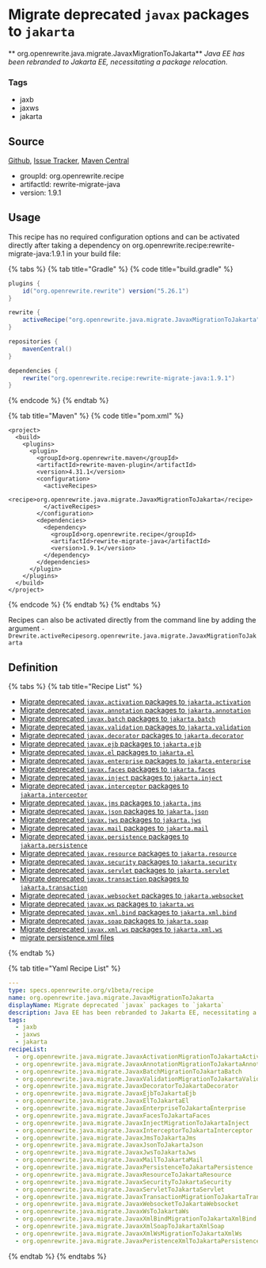 # Migrate deprecated `javax` packages to `jakarta`

** org.openrewrite.java.migrate.JavaxMigrationToJakarta**
_Java EE has been rebranded to Jakarta EE, necessitating a package relocation._

### Tags

* jaxb
* jaxws
* jakarta

## Source

[Github](https://github.com/openrewrite/rewrite-migrate-java), [Issue Tracker](https://github.com/openrewrite/rewrite-migrate-java/issues), [Maven Central](https://search.maven.org/artifact/org.openrewrite.recipe/rewrite-migrate-java/1.9.1/jar)

* groupId: org.openrewrite.recipe
* artifactId: rewrite-migrate-java
* version: 1.9.1


## Usage

This recipe has no required configuration options and can be activated directly after taking a dependency on org.openrewrite.recipe:rewrite-migrate-java:1.9.1 in your build file:

{% tabs %}
{% tab title="Gradle" %}
{% code title="build.gradle" %}
```groovy
plugins {
    id("org.openrewrite.rewrite") version("5.26.1")
}

rewrite {
    activeRecipe("org.openrewrite.java.migrate.JavaxMigrationToJakarta")
}

repositories {
    mavenCentral()
}

dependencies {
    rewrite("org.openrewrite.recipe:rewrite-migrate-java:1.9.1")
}
```
{% endcode %}
{% endtab %}

{% tab title="Maven" %}
{% code title="pom.xml" %}
```markup
<project>
  <build>
    <plugins>
      <plugin>
        <groupId>org.openrewrite.maven</groupId>
        <artifactId>rewrite-maven-plugin</artifactId>
        <version>4.31.1</version>
        <configuration>
          <activeRecipes>
            <recipe>org.openrewrite.java.migrate.JavaxMigrationToJakarta</recipe>
          </activeRecipes>
        </configuration>
        <dependencies>
          <dependency>
            <groupId>org.openrewrite.recipe</groupId>
            <artifactId>rewrite-migrate-java</artifactId>
            <version>1.9.1</version>
          </dependency>
        </dependencies>
      </plugin>
    </plugins>
  </build>
</project>
```
{% endcode %}
{% endtab %}
{% endtabs %}

Recipes can also be activated directly from the command line by adding the argument `-Drewrite.activeRecipesorg.openrewrite.java.migrate.JavaxMigrationToJakarta`

## Definition

{% tabs %}
{% tab title="Recipe List" %}
* [Migrate deprecated `javax.activation` packages to `jakarta.activation`](../../java/migrate/javaxactivationmigrationtojakartaactivation.md)
* [Migrate deprecated `javax.annotation` packages to `jakarta.annotation`](../../java/migrate/javaxannotationmigrationtojakartaannotation.md)
* [Migrate deprecated `javax.batch` packages to `jakarta.batch`](../../java/migrate/javaxbatchmigrationtojakartabatch.md)
* [Migrate deprecated `javax.validation` packages to `jakarta.validation`](../../java/migrate/javaxvalidationmigrationtojakartavalidation.md)
* [Migrate deprecated `javax.decorator` packages to `jakarta.decorator`](../../java/migrate/javaxdecoratortojakartadecorator.md)
* [Migrate deprecated `javax.ejb` packages to `jakarta.ejb`](../../java/migrate/javaxejbtojakartaejb.md)
* [Migrate deprecated `javax.el` packages to `jakarta.el`](../../java/migrate/javaxeltojakartael.md)
* [Migrate deprecated `javax.enterprise` packages to `jakarta.enterprise`](../../java/migrate/javaxenterprisetojakartaenterprise.md)
* [Migrate deprecated `javax.faces` packages to `jakarta.faces`](../../java/migrate/javaxfacestojakartafaces.md)
* [Migrate deprecated `javax.inject` packages to `jakarta.inject`](../../java/migrate/javaxinjectmigrationtojakartainject.md)
* [Migrate deprecated `javax.interceptor` packages to `jakarta.interceptor`](../../java/migrate/javaxinterceptortojakartainterceptor.md)
* [Migrate deprecated `javax.jms` packages to `jakarta.jms`](../../java/migrate/javaxjmstojakartajms.md)
* [Migrate deprecated `javax.json` packages to `jakarta.json`](../../java/migrate/javaxjsontojakartajson.md)
* [Migrate deprecated `javax.jws` packages to `jakarta.jws`](../../java/migrate/javaxjwstojakartajws.md)
* [Migrate deprecated `javax.mail` packages to `jakarta.mail`](../../java/migrate/javaxmailtojakartamail.md)
* [Migrate deprecated `javax.persistence` packages to `jakarta.persistence`](../../java/migrate/javaxpersistencetojakartapersistence.md)
* [Migrate deprecated `javax.resource` packages to `jakarta.resource`](../../java/migrate/javaxresourcetojakartaresource.md)
* [Migrate deprecated `javax.security` packages to `jakarta.security`](../../java/migrate/javaxsecuritytojakartasecurity.md)
* [Migrate deprecated `javax.servlet` packages to `jakarta.servlet`](../../java/migrate/javaxservlettojakartaservlet.md)
* [Migrate deprecated `javax.transaction` packages to `jakarta.transaction`](../../java/migrate/javaxtransactionmigrationtojakartatransaction.md)
* [Migrate deprecated `javax.websocket` packages to `jakarta.websocket`](../../java/migrate/javaxwebsockettojakartawebsocket.md)
* [Migrate deprecated `javax.ws` packages to `jakarta.ws`](../../java/migrate/javaxwstojakartaws.md)
* [Migrate deprecated `javax.xml.bind` packages to `jakarta.xml.bind`](../../java/migrate/javaxxmlbindmigrationtojakartaxmlbind.md)
* [Migrate deprecated `javax.soap` packages to `jakarta.soap`](../../java/migrate/javaxxmlsoaptojakartaxmlsoap.md)
* [Migrate deprecated `javax.xml.ws` packages to `jakarta.xml.ws`](../../java/migrate/javaxxmlwsmigrationtojakartaxmlws.md)
* [migrate persistence.xml files](../../java/migrate/javaxperistencexmltojakartapersistencexml.md)

{% endtab %}

{% tab title="Yaml Recipe List" %}
```yaml
---
type: specs.openrewrite.org/v1beta/recipe
name: org.openrewrite.java.migrate.JavaxMigrationToJakarta
displayName: Migrate deprecated `javax` packages to `jakarta`
description: Java EE has been rebranded to Jakarta EE, necessitating a package relocation.
tags:
  - jaxb
  - jaxws
  - jakarta
recipeList:
  - org.openrewrite.java.migrate.JavaxActivationMigrationToJakartaActivation
  - org.openrewrite.java.migrate.JavaxAnnotationMigrationToJakartaAnnotation
  - org.openrewrite.java.migrate.JavaxBatchMigrationToJakartaBatch
  - org.openrewrite.java.migrate.JavaxValidationMigrationToJakartaValidation
  - org.openrewrite.java.migrate.JavaxDecoratorToJakartaDecorator
  - org.openrewrite.java.migrate.JavaxEjbToJakartaEjb
  - org.openrewrite.java.migrate.JavaxElToJakartaEl
  - org.openrewrite.java.migrate.JavaxEnterpriseToJakartaEnterprise
  - org.openrewrite.java.migrate.JavaxFacesToJakartaFaces
  - org.openrewrite.java.migrate.JavaxInjectMigrationToJakartaInject
  - org.openrewrite.java.migrate.JavaxInterceptorToJakartaInterceptor
  - org.openrewrite.java.migrate.JavaxJmsToJakartaJms
  - org.openrewrite.java.migrate.JavaxJsonToJakartaJson
  - org.openrewrite.java.migrate.JavaxJwsToJakartaJws
  - org.openrewrite.java.migrate.JavaxMailToJakartaMail
  - org.openrewrite.java.migrate.JavaxPersistenceToJakartaPersistence
  - org.openrewrite.java.migrate.JavaxResourceToJakartaResource
  - org.openrewrite.java.migrate.JavaxSecurityToJakartaSecurity
  - org.openrewrite.java.migrate.JavaxServletToJakartaServlet
  - org.openrewrite.java.migrate.JavaxTransactionMigrationToJakartaTransaction
  - org.openrewrite.java.migrate.JavaxWebsocketToJakartaWebsocket
  - org.openrewrite.java.migrate.JavaxWsToJakartaWs
  - org.openrewrite.java.migrate.JavaxXmlBindMigrationToJakartaXmlBind
  - org.openrewrite.java.migrate.JavaxXmlSoapToJakartaXmlSoap
  - org.openrewrite.java.migrate.JavaxXmlWsMigrationToJakartaXmlWs
  - org.openrewrite.java.migrate.JavaxPeristenceXmlToJakartaPersistenceXml

```
{% endtab %}
{% endtabs %}
